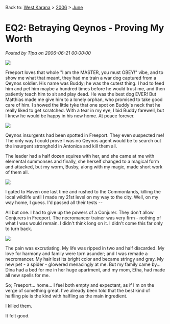 Back to: [West Karana](/posts/westkarana.md) > [2006](/posts/2006/westkarana.md) > [June](./westkarana.md)
# EQ2: Betraying Qeynos - Proving My Worth

*Posted by Tipa on 2006-06-21 00:00:00*

![](../../../images/betraybuddy.jpg)

Freeport loves that whole "I am the MASTER, you must OBEY!" vibe, and to show me what that meant, they had me train a war dog captured from a Qeynos soldier. His name was Buddy; he was the cutest thing. I had to feed him and pet him maybe a hundred times before he would trust me, and then patiently teach him to sit and play dead. He was the best dog EVER! But Matthias made me give him to a lonely orphan, who promised to take good care of him. I showed the little tyke that one spot on Buddy's neck that he really liked to get scratched. With a tear in my eye, I bid Buddy farewell, but I knew he would be happy in his new home. At peace forever.

![](../../../images/betray-vale.jpg)

Qeynos insurgents had been spotted in Freeport. They even suspected me! The only way I could prove I was no Qeynos agent would be to search out the insurgent stronghold in Antonica and kill them all.

The leader had a half dozen squires with her, and she came at me with elemental summonses and finally, she herself changed to a magical form and attacked, but my worm, Busby, along with my magic, made short work of them all.

![](../../../images/betray-class.jpg)

I gated to Haven one last time and rushed to the Commonlands, killing the local wildlife until I made my 21st level on my way to the city. Well, on my way home, I guess. I'd passed all their tests --

All but one. I had to give up the powers of a Conjurer. They don't allow Conjurers in Freeport. The necromancer trainer was very firm - nothing of what I was would remain. I didn't think long on it. I didn't come this far only to turn back.

![](../../../images/betray-necro.jpg)

The pain was excrutiating. My life was ripped in two and half discarded. My love for harmony and family were torn asunder; and I was remade a necromancer. My hair lost its bright color and became stringy and gray. My new pet - a spider - glowered menacingly at me. But my family came by... Dina had a bed for me in her huge apartment, and my mom, Etha, had made all new spells for me.

So; Freeport... home... I feel both empty and expectant, as if I'm on the verge of something great. I've already been told that the best kind of halfling pie is the kind with halfling as the main ingredient.

I killed them.

It felt good.
